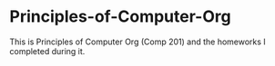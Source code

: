 # Principles-of-Computer-Org

This is Principles of Computer Org (Comp 201) and the homeworks I completed during it.
